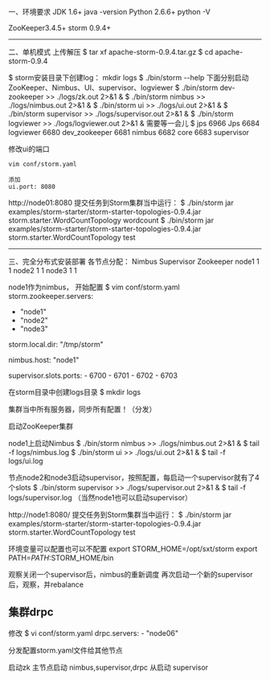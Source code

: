 一、环境要求
JDK 1.6+
java -version
Python 2.6.6+
python -V

ZooKeeper3.4.5+
storm 0.9.4+

--------------------------------------------------------------------
二、单机模式
上传解压
$ tar xf apache-storm-0.9.4.tar.gz 
$ cd apache-storm-0.9.4

$ storm安装目录下创建log：  mkdir logs
$ ./bin/storm --help
下面分别启动ZooKeeper、Nimbus、UI、supervisor、logviewer
$ ./bin/storm dev-zookeeper >> ./logs/zk.out 2>&1 &
$ ./bin/storm nimbus >> ./logs/nimbus.out 2>&1 &
$ ./bin/storm ui >> ./logs/ui.out 2>&1 &
$ ./bin/storm supervisor >> ./logs/supervisor.out 2>&1 &
$ ./bin/storm logviewer >> ./logs/logviewer.out 2>&1 &
需要等一会儿
$ jps
6966 Jps
6684 logviewer
6680 dev_zookeeper
6681 nimbus
6682 core
6683 supervisor

修改ui的端口
```
vim conf/storm.yaml

添加
ui.port: 8080
```

http://node01:8080
提交任务到Storm集群当中运行：
$ ./bin/storm jar examples/storm-starter/storm-starter-topologies-0.9.4.jar storm.starter.WordCountTopology wordcount
$ ./bin/storm jar examples/storm-starter/storm-starter-topologies-0.9.4.jar storm.starter.WordCountTopology test

-------------------------------------------------------------------------------------------



三、完全分布式安装部署
各节点分配：
         Nimbus    Supervisor   Zookeeper
node1      1                       1
node2                 1            1
node3                 1            1

node1作为nimbus，
开始配置
$ vim conf/storm.yaml
storm.zookeeper.servers:
  - "node1"
  - "node2"
  - "node3"

storm.local.dir: "/tmp/storm"

nimbus.host: "node1"

supervisor.slots.ports:
    - 6700
    - 6701
    - 6702
    - 6703


在storm目录中创建logs目录
$ mkdir logs

集群当中所有服务器，同步所有配置！（分发）

启动ZooKeeper集群

node1上启动Nimbus
$ ./bin/storm nimbus >> ./logs/nimbus.out 2>&1 &
$ tail -f logs/nimbus.log
$ ./bin/storm ui >> ./logs/ui.out 2>&1 &
$ tail -f logs/ui.log

节点node2和node3启动supervisor，按照配置，每启动一个supervisor就有了4个slots
$ ./bin/storm supervisor >> ./logs/supervisor.out 2>&1 &
$ tail -f logs/supervisor.log
（当然node1也可以启动supervisor）

http://node1:8080/
提交任务到Storm集群当中运行：
$ ./bin/storm jar examples/storm-starter/storm-starter-topologies-0.9.4.jar storm.starter.WordCountTopology test


环境变量可以配置也可以不配置
export STORM_HOME=/opt/sxt/storm
export PATH=$PATH:$STORM_HOME/bin


观察关闭一个supervisor后，nimbus的重新调度
再次启动一个新的supervisor后，观察，并rebalance



集群drpc
---------------------------------------------------
修改
$ vi conf/storm.yaml
drpc.servers:
	- "node06"

分发配置storm.yaml文件给其他节点

启动zk
主节点启动 nimbus,supervisor,drpc
从启动 supervisor